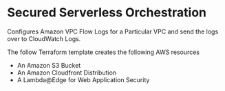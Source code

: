 # Secured Serverless Orchestration

Configures Amazon VPC Flow Logs for a Particular VPC and send the logs over to CloudWatch Logs. 

The follow Terraform template creates the following AWS resources  

- An Amazon S3 Bucket
- An Amazon Cloudfront Distribution
- A Lambda@Edge for Web Application Security
